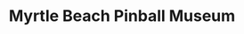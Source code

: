 ---
title: "Myrtle Beach Pinball Museum"
url: /myrtle-beach/myrtle-beach-pinball-museum/
shop: video games
---
